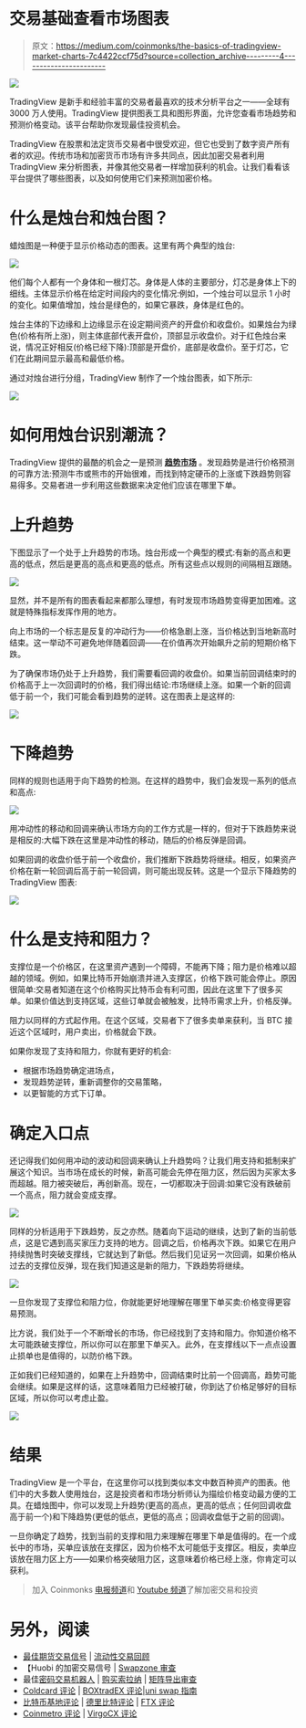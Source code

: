 # 交易基础查看市场图表

> 原文：<https://medium.com/coinmonks/the-basics-of-tradingview-market-charts-7c4422ccf75d?source=collection_archive---------4----------------------->

![](img/1a4341977020b2c568ae4f790dcffcc7.png)

TradingView 是新手和经验丰富的交易者最喜欢的技术分析平台之一——全球有 3000 万人使用。TradingView 提供图表工具和图形界面，允许您查看市场趋势和预测价格变动。该平台帮助你发现最佳投资机会。

TradingView 在股票和法定货币交易者中很受欢迎，但它也受到了数字资产所有者的欢迎。传统市场和加密货币市场有许多共同点，因此加密交易者利用 TradingView 来分析图表，并像其他交易者一样增加获利的机会。让我们看看该平台提供了哪些图表，以及如何使用它们来预测加密价格。

# 什么是烛台和烛台图？

蜡烛图是一种便于显示价格动态的图表。这里有两个典型的烛台:

![](img/9e589059c19025eb08e141a587a4584b.png)

他们每个人都有一个身体和一根灯芯。身体是人体的主要部分，灯芯是身体上下的细线。主体显示价格在给定时间段内的变化情况:例如，一个烛台可以显示 1 小时的变化。如果值增加，烛台是绿色的，如果它暴跌，身体是红色的。

烛台主体的下边缘和上边缘显示在设定期间资产的开盘价和收盘价。如果烛台为绿色(价格有所上涨)，则主体底部代表开盘价，顶部显示收盘价。对于红色烛台来说，情况正好相反(价格已经下降):顶部是开盘价，底部是收盘价。至于灯芯，它们在此期间显示最高和最低价格。

通过对烛台进行分组，TradingView 制作了一个烛台图表，如下所示:

![](img/d384a532c6be6bc6391696ba89fdc2b5.png)

# 如何用烛台识别潮流？

TradingView 提供的最酷的机会之一是预测 [**趋势市场**](https://www.youtube.com/watch?v=eynxyoKgpng) 。发现趋势是进行价格预测的可靠方法:预测牛市或熊市的开始很难，而找到特定硬币的上涨或下跌趋势则容易得多。交易者进一步利用这些数据来决定他们应该在哪里下单。

# 上升趋势

下图显示了一个处于上升趋势的市场。烛台形成一个典型的模式:有新的高点和更高的低点，然后是更高的高点和更高的低点。所有这些点以规则的间隔相互跟随。

![](img/2033c96c7060306e6e4d2d3bec1ba87d.png)

显然，并不是所有的图表看起来都那么理想，有时发现市场趋势变得更加困难。这就是特殊指标发挥作用的地方。

向上市场的一个标志是反复的冲动行为——价格急剧上涨，当价格达到当地新高时结束。这一举动不可避免地伴随着回调——在价值再次开始飙升之前的短期价格下跌。

为了确保市场仍处于上升趋势，我们需要看回调的收盘价。如果当前回调结束时的价格高于上一次回调时的价格，我们得出结论:市场继续上涨。如果一个新的回调低于前一个，我们可能会看到趋势的逆转。这在图表上是这样的:

![](img/99b796d9a400bfa1380f53087ab37ce7.png)

# 下降趋势

同样的规则也适用于向下趋势的检测。在这样的趋势中，我们会发现一系列的低点和高点:

![](img/58c8e1e94b03e0fda3dd7cbd1250e28d.png)

用冲动性的移动和回调来确认市场方向的工作方式是一样的，但对于下跌趋势来说是相反的:大幅下跌在这里是冲动性的移动，随后的价格反弹是回调。

如果回调的收盘价低于前一个收盘价，我们推断下跌趋势将继续。相反，如果资产价格在新一轮回调后高于前一轮回调，则可能出现反转。这是一个显示下降趋势的 TradingView 图表:

![](img/242f8ef4b0a2fc3d69889dbb100fb441.png)

# 什么是支持和阻力？

支撑位是一个价格区，在这里资产遇到一个障碍，不能再下降；阻力是价格难以超越的领域。例如，如果比特币开始崩溃并进入支撑区，价格下跌可能会停止。原因很简单:交易者知道在这个价格购买比特币会有利可图，因此在这里下了很多买单。如果价值达到支持区域，这些订单就会被触发，比特币需求上升，价格反弹。

阻力以同样的方式起作用。在这个区域，交易者下了很多卖单来获利，当 BTC 接近这个区域时，用户卖出，价格就会下跌。

如果你发现了支持和阻力，你就有更好的机会:

*   根据市场趋势确定进场点，
*   发现趋势逆转，重新调整你的交易策略，
*   以更智能的方式下订单。

# 确定入口点

还记得我们如何用冲动的波动和回调来确认上升趋势吗？让我们用支持和抵制来扩展这个知识。当市场在成长的时候，新高可能会先停在阻力区，然后因为买家太多而超越。阻力被突破后，再创新高。现在，一切都取决于回调:如果它没有跌破前一个高点，阻力就会变成支撑。

![](img/42c234d0e681aedd8471e675b6df665d.png)

同样的分析适用于下跌趋势，反之亦然。随着向下运动的继续，达到了新的当前低点，这是它遇到高买家压力支持的地方。回调之后，价格再次下跌。如果它在用户持续抛售时突破支撑线，它就达到了新低。然后我们见证另一次回调，如果价格从过去的支撑位反弹，现在我们知道这是新的阻力，下跌趋势将继续。

![](img/9f9a8755c7e338c2b15609abba75d59a.png)

一旦你发现了支撑位和阻力位，你就能更好地理解在哪里下单买卖:价格变得更容易预测。

比方说，我们处于一个不断增长的市场，你已经找到了支持和阻力。你知道价格不太可能跌破支撑位，所以你可以在那里下单买入。此外，在支撑线以下一点点设置止损单也是值得的，以防价格下跌。

正如我们已经知道的，如果在上升趋势中，回调结束时比前一个回调高，趋势可能会继续。如果是这样的话，这意味着阻力已经被打破，你到达了价格足够好的目标区域，所以你可以考虑止盈。

![](img/93b91240408a556dff7865f39619d721.png)

# 结果

TradingView 是一个平台，在这里你可以找到类似本文中数百种资产的图表。他们中的大多数人使用烛台，这是投资者和市场分析师认为描绘价格变动最方便的工具。在蜡烛图中，你可以发现上升趋势(更高的高点，更高的低点；任何回调收盘高于前一个)和下降趋势(更低的低点，更低的高点；回调收盘低于之前的回调)。

一旦你确定了趋势，找到当前的支撑和阻力来理解在哪里下单是值得的。在一个成长中的市场，买单应该放在支撑区，因为价格不太可能低于支撑区。相反，卖单应该放在阻力区上方——如果价格突破阻力区，这意味着价格已经上涨，你肯定可以获利。

> 加入 Coinmonks [电报频道](https://t.me/coincodecap)和 [Youtube 频道](https://www.youtube.com/c/coinmonks/videos)了解加密交易和投资

# 另外，阅读

*   [最佳期货交易信号](https://coincodecap.com/futures-trading-signals) | [流动性交易回顾](https://coincodecap.com/liquid-exchange-review)
*   【Huobi 的加密交易信号 | [Swapzone 审查](/coinmonks/swapzone-review-crypto-exchange-data-aggregator-e0ad78e55ed7)
*   最佳[密码交易机器人](https://coincodecap.com/best-crypto-trading-bots) | [购买索拉纳](https://coincodecap.com/buy-solana) | [矩阵导出审查](https://coincodecap.com/matrixport-review)
*   [Coldcard 评论](https://coincodecap.com/coldcard-review) | [BOXtradEX 评论](https://coincodecap.com/boxtradex-review)|[uni swap 指南](https://coincodecap.com/uniswap)
*   [比特币基地评论](/coinmonks/coinbase-review-6ef4e0f56064) | [德里比特评论](/coinmonks/deribit-review-options-fees-apis-and-testnet-2ca16c4bbdb2) | [FTX 评论](/coinmonks/ftx-crypto-exchange-review-53664ac1198f)
*   [Coinmetro 评论](https://coincodecap.com/coinmetro-review) | [VirgoCX 评论](https://coincodecap.com/virgocx-review)